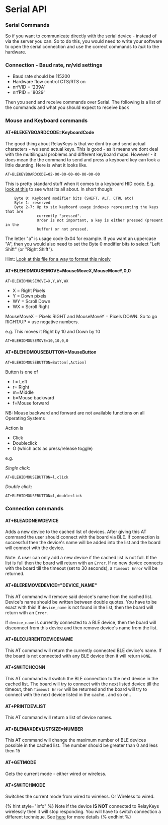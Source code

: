# Serial API

### Serial Commands

So if you want to communicate directly with the serial device - instead of via the  server you can. So to do this, you would need to write your software to open the serial connection and use the correct commands to _talk_ to the hardware.&#x20;

### Connection - Baud rate, nr/vid settings

* Baud rate should be 115200
* Hardware flow control CTS/RTS on
* nrfVID = '239A'
* nrfPID = '8029'

Then you send and receive commands over Serial. The following is a list of the commands and what you should expect to receive back

### Mouse and Keyboard commands

#### AT+BLEKEYBOARDCODE=KeyboardCode

The good thing about RelayKeys is that we dont try and send actual characters - we send actual keys. This is good - as it means we dont deal with the multilingual problems and different keyboard maps. However - it does mean the the command to send and press a keyboard key can look a little daunting. Here is what it looks like.

`AT+BLEKEYBOARDCODE=02-00-00-00-00-00-00-00`

This is pretty standard stuff when it comes to a keyboard HID code. E.g. [look at this](https://www.usb.org/sites/default/files/documents/hut1\_12v2.pdf) to see what its all about. In short though:

```
    Byte 0: Keyboard modifier bits (SHIFT, ALT, CTRL etc)
    Byte 1: reserved
    Byte 2-7: Up to six keyboard usage indexes representing the keys that are 
              currently "pressed". 
              Order is not important, a key is either pressed (present in the 
              buffer) or not pressed.
```

The letter "a" is usage code 0x04 for example. If you want an uppercase "A", then you would also need to set the Byte 0 modifier bits to select "Left Shift" (or "Right Shift").

Hint: [Look at this file for a way to format this nicely](https://github.com/AceCentre/RelayKeys/blob/69fffd89cf5ace9ee74ed6bc4fe958bff4fb3db2/blehid.py#L222)

#### AT+BLEHIDMOUSEMOVE=MouseMoveX,MouseMoveY,0,0

`AT+BLEHIDMOUSEMOVE=X,Y,WY,WX`

* X = Right Pixels
* Y = Down pixels
* WY = Scroll Down
* WX = Scroll Right

MouseMoveX = Pixels RIGHT and MouseMoveY = Pixels DOWN. So to go RIGHT/UP = use negative numbers.

e.g. This moves it Right by 10 and Down by 10

`AT+BLEHIDMOUSEMOVE=10,10,0,0`

#### AT+BLEHIDMOUSEBUTTON=MouseButton

`AT+BLEHIDMOUSEBUTTON=Button[,Action]`

Button is one of

* l = Left
* r= Right
* m=Middle
* b=Mouse backward
* f=Mouse forward

NB: Mouse backward and forward are not available functions on all Operating Systems

Action is

* Click
* Doubleclick
* O (which acts as press/release toggle)

e.g.

_Single click:_

```
AT+BLEHIDMOUSEBUTTON=l,click
```

_Double click:_

```
AT+BLEHIDMOUSEBUTTON=l,doubleclick
```

### Connection commands

#### AT+BLEADDNEWDEVICE

Adds a new device to the cached list of devices. After giving this AT command the user should connect with the board via BLE. If connection is successful then the device's name will be added into the list and the board will connect with the device.

Note: A user can only add a new device if the cached list is not full. If the list is full then the board will return with an `Error`. If no new device connects with the board till the timeout (set to 30 seconds), a `Timeout Error` will be returned.

#### AT+BLEREMOVEDEVICE="DEVICE\_NAME"

This AT command will remove said device's name from the cached list. Device's name should be written between double quotes. You have to be exact with this! If `device_name` is not found in the list, then the board will return with an `Error`.

If `device_name` is currently connected to a BLE device, then the board will disconnect from this device and then remove device's name from the list.

#### AT+BLECURRENTDEVICENAME

This AT command will return the currently connected BLE device's name. If the board is not connected with any BLE device then it will return `NONE`.

#### AT+SWITCHCONN

This AT command will switch the BLE connection to the next device in the cached list. The board will try to connect with the next listed device till the timeout, then `Timeout Error` will be returned and the board will try to connect with the next device listed in the cache.. and so on..

#### AT+PRINTDEVLIST

This AT command will return a list of device names.

#### AT+BLEMAXDEVLISTSIZE=NUMBER

This AT command will change the maximum number of BLE devices possible in the cached list. The number should be greater than 0 and less then 15

#### AT+GETMODE

Gets the current mode - either wired or wireless.&#x20;

#### AT+SWITCHMODE

Switches the current mode from wired to wireless. Or Wireless to wired.&#x20;

{% hint style="info" %}
Note if the device **IS NOT** connected to RelayKeys wirelessly then it will stop responding. You will have to switch connection a different technique. See [here](../installation/#wireless-mode) for more details
{% endhint %}
